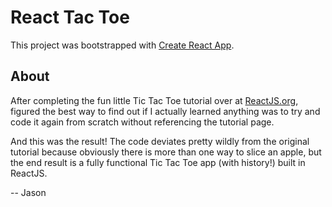 # React Tac Toe

This project was bootstrapped with [Create React App](https://github.com/facebook/create-react-app).

## About

After completing the fun little Tic Tac Toe tutorial over at [ReactJS.org](https://reactjs.org/tutorial/tutorial.html),
figured the best way to find out if I actually learned anything was to try and code it again from scratch without
referencing the tutorial page.

And this was the result! The code deviates pretty wildly from the original tutorial because obviously there is more than one way
to slice an apple, but the end result is a fully functional Tic Tac Toe app (with history!) built in ReactJS.

-- Jason
